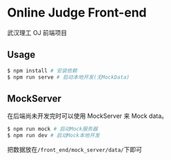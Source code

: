 # Online Judge Front-end

武汉理工 OJ 前端项目

## Usage

```bash
$ npm install # 安装依赖
$ npm run serve # 启动本地开发(无MockData)
```

## MockServer

在后端尚未开发完时可以使用 MockServer 来 Mock data。

```bash
$ npm run mock # 启动Mock服务器
$ npm run dev # 启动Mock本地开发
```

把数据放在`/front_end/mock_server/data/`下即可
